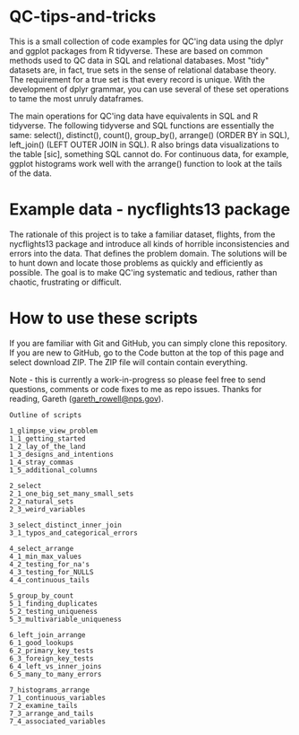 # QC-tips-and-tricks

This is a small collection of code examples for QC'ing data using the dplyr and ggplot packages from R tidyverse. These are based on common methods used to QC data in SQL and relational databases. Most "tidy" datasets are, in fact, true sets in the sense of relational database theory. The requirement for a true set is that every record is unique. With the development of dplyr grammar, you can use several of these set operations to tame the most unruly dataframes.

The main operations for QC'ing data have equivalents in SQL and R tidyverse. The following tidyverse and SQL functions are essentially the same: select(), distinct(), count(), group_by(), arrange() (ORDER BY in SQL), left_join() (LEFT OUTER JOIN in SQL). R also brings data visualizations to the table [sic], something SQL cannot do. For continuous data, for example, ggplot histograms work well with the arrange() function to look at the tails of the data. 

# Example data - nycflights13 package

The rationale of this project is to take a familiar dataset, flights, from the nycflights13 package and introduce all kinds of horrible inconsistencies and errors into the data. That defines the problem domain. The solutions will be to hunt down and locate those problems as quickly and efficiently as possible. The goal is to make QC'ing systematic and tedious, rather than chaotic, frustrating or difficult.

# How to use these scripts

If you are familiar with Git and GitHub, you can simply clone this repository. If you are new to GitHub, go to the Code button at the top of this page and select download ZIP. The ZIP file will contain contain everything. 
 
Note - this is currently a work-in-progress so please feel free to send questions, comments or code fixes to me as repo issues. Thanks for reading, Gareth (gareth_rowell@nps.gov).


    Outline of scripts

    1_glimpse_view_problem
    1_1_getting_started
    1_2_lay_of_the_land
    1_3_designs_and_intentions
    1_4_stray_commas
    1_5_additional_columns
  
    2_select
    2_1_one_big_set_many_small_sets
    2_2_natural_sets
    2_3_weird_variables 
    
    3_select_distinct_inner_join
    3_1_typos_and_categorical_errors
    
    4_select_arrange
    4_1_min_max_values
    4_2_testing_for_na's
    4_3_testing_for_NULLS
    4_4_continuous_tails
    
    5_group_by_count
    5_1_finding_duplicates 
    5_2_testing_uniqueness
    5_3_multivariable_uniqueness
    
    6_left_join_arrange
    6_1_good_lookups
    6_2_primary_key_tests
    6_3_foreign_key_tests
    6_4_left_vs_inner_joins
    6_5_many_to_many_errors
    
    7_histograms_arrange
    7_1_continuous_variables
    7_2_examine_tails
    7_3_arrange_and_tails
    7_4_associated_variables


      





